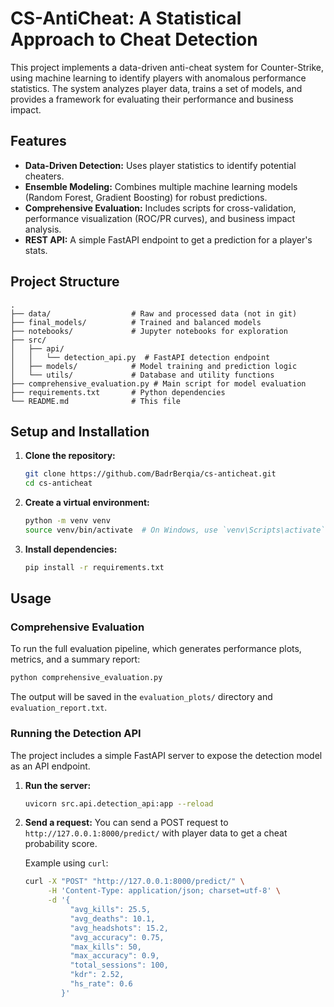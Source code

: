 # CS-AntiCheat: A Statistical Approach to Cheat Detection

This project implements a data-driven anti-cheat system for Counter-Strike, using machine learning to identify players with anomalous performance statistics. The system analyzes player data, trains a set of models, and provides a framework for evaluating their performance and business impact.

## Features

*   **Data-Driven Detection:** Uses player statistics to identify potential cheaters.
*   **Ensemble Modeling:** Combines multiple machine learning models (Random Forest, Gradient Boosting) for robust predictions.
*   **Comprehensive Evaluation:** Includes scripts for cross-validation, performance visualization (ROC/PR curves), and business impact analysis.
*   **REST API:** A simple FastAPI endpoint to get a prediction for a player's stats.

## Project Structure

```
.
├── data/                  # Raw and processed data (not in git)
├── final_models/          # Trained and balanced models
├── notebooks/             # Jupyter notebooks for exploration
├── src/
│   ├── api/
│   │   └── detection_api.py  # FastAPI detection endpoint
│   ├── models/            # Model training and prediction logic
│   └── utils/             # Database and utility functions
├── comprehensive_evaluation.py # Main script for model evaluation
├── requirements.txt       # Python dependencies
└── README.md              # This file
```

## Setup and Installation

1.  **Clone the repository:**
    ```bash
    git clone https://github.com/BadrBerqia/cs-anticheat.git
    cd cs-anticheat
    ```

2.  **Create a virtual environment:**
    ```bash
    python -m venv venv
    source venv/bin/activate  # On Windows, use `venv\Scripts\activate`
    ```

3.  **Install dependencies:**
    ```bash
    pip install -r requirements.txt
    ```

## Usage

### Comprehensive Evaluation

To run the full evaluation pipeline, which generates performance plots, metrics, and a summary report:

```bash
python comprehensive_evaluation.py
```

The output will be saved in the `evaluation_plots/` directory and `evaluation_report.txt`.

### Running the Detection API

The project includes a simple FastAPI server to expose the detection model as an API endpoint.

1.  **Run the server:**
    ```bash
    uvicorn src.api.detection_api:app --reload
    ```

2.  **Send a request:**
    You can send a POST request to `http://127.0.0.1:8000/predict/` with player data to get a cheat probability score.

    Example using `curl`:
    ```bash
    curl -X "POST" "http://127.0.0.1:8000/predict/" \
         -H 'Content-Type: application/json; charset=utf-8' \
         -d '{
              "avg_kills": 25.5,
              "avg_deaths": 10.1,
              "avg_headshots": 15.2,
              "avg_accuracy": 0.75,
              "max_kills": 50,
              "max_accuracy": 0.9,
              "total_sessions": 100,
              "kdr": 2.52,
              "hs_rate": 0.6
            }'
    ```


